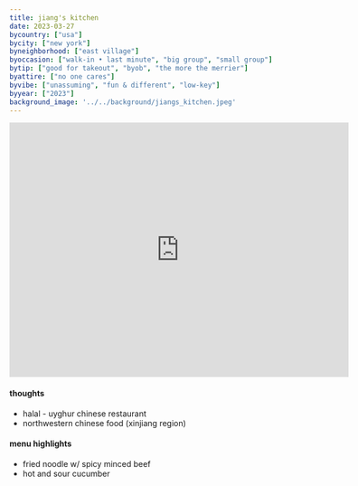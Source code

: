 ```yaml
---
title: jiang's kitchen
date: 2023-03-27
bycountry: ["usa"]
bycity: ["new york"]
byneighborhood: ["east village"]
byoccasion: ["walk-in • last minute", "big group", "small group"]
bytip: ["good for takeout", "byob", "the more the merrier"]
byattire: ["no one cares"]
byvibe: ["unassuming", "fun & different", "low-key"]
byyear: ["2023"]
background_image: '../../background/jiangs_kitchen.jpeg'
---
```


<iframe src="https://www.google.com/maps/embed?pb=!1m18!1m12!1m3!1d3023.537684217251!2d-73.9886380234352!3d40.72819283662324!2m3!1f0!2f0!3f0!3m2!1i1024!2i768!4f13.1!3m3!1m2!1s0x89c2594d16902583%3a0x520c4b13fed36ee2!2zsmlhbmcncyblaxrjagvuioewhua5lg!5e0!3m2!1sen!2sus!4v1696953783572!5m2!1sen!2sus" width="600" height="450" style="border:0;" allowfullscreen="" loading="lazy" referrerpolicy="no-referrer-when-downgrade"></iframe>

#### thoughts
* halal - uyghur chinese restaurant 
* northwestern chinese food (xinjiang region)

#### menu highlights
* fried noodle w/ spicy minced beef
* hot and sour cucumber